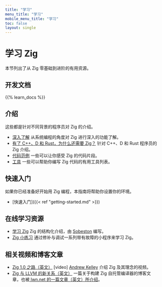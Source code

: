 ```yaml
---
title: "学习"
menu_title: "学习"
mobile_menu_title: "学习"
toc: false
layout: single
---
```


# 学习 Zig
本节列出了从 Zig 零基础到进阶的有用资源。

## 开发文档
{{% learn_docs %}}

## 介绍
这些都是针对不同背景的程序员对 Zig 的介绍。

- [深入了解](overview/)
从系统编程的角度对 Zig 进行深入的功能了解。
- [有了 C++、D 和 Rust，为什么还需要 Zig？](why_zig_rust_d_cpp/)
针对 C++、D 和 Rust 程序员的 Zig 介绍。
- [代码范例](samples/)
一些可以让你感受 Zig 的代码片段。
- [工具](tools/)
一些可以帮助你编写 Zig 代码的有用工具列表。


## 快速入门
如果你已经准备好开始用 Zig 编程，本指南将帮助你设置你的环境。

- [快速入门]({{< ref "getting-started.md" >}})

## 在线学习资源
- [学习 Zig](https://ziglearn.org)
Zig 的结构化介绍，由 [Sobeston](https://github.com/sobeston) 编写。
- [Zig 小练习](https://github.com/ratfactor/ziglangs)
通过修补与调试一系列带有故障的小程序来学习 Zig。

## 相关视频和博客文章
- [Zig 1.0 之路（英文）](https://www.youtube.com/watch?v=Gv2I7qTux7g) [video]
[Andrew Kelley](https://andrewkelley.me) 介绍 Zig 及其理念的视频。
- [Zig 与 LLVM 的新关系（英文）](https://kristoff.it/blog/zig-new-relationship-llvm/)
一篇关于构建 Zig 自托管编译器的博客文章，也被[ lwn.net 的一篇文章（英文）所介绍](https://lwn.net/Articles/833400/)。
















